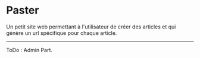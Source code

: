 # Paster

Un petit site web permettant à l'utilisateur de créer des articles et qui génère un url spécifique pour chaque article.

---

ToDo : Admin Part. 